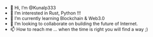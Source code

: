 - 👋 Hi, I’m @Kunalp333
- 👀 I’m interested in Rust, Python !!!
- 🌱 I’m currently learning Blockchain & Web3.0
- 💞️ I’m looking to collaborate on building the future of Internet.
- 📫 How to reach me ... when the time is right you will find a way ;)

<!---
Kunalp333/Kunalp333 is a ✨ special ✨ repository because its `README.md` (this file) appears on your GitHub profile.
You can click the Preview link to take a look at your changes.
--->
